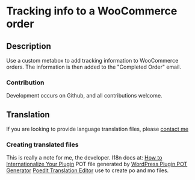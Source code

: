 # Tracking info to a WooCommerce order

## Description
Use a custom metabox to add tracking information to WooCommerce orders. The information is then added to the "Completed Order" email.

### Contribution
Development occurs on Github, and all contributions welcome.

## Translation
If you are looking to provide language translation files, please [contact me](https://www.damiencarbery.com/contact/)

### Creating translated files
This is really a note for me, the developer.
I18n docs at: [How to Internationalize Your Plugin](https://developer.wordpress.org/plugins/internationalization/how-to-internationalize-your-plugin/)
POT file generated by [WordPress Plugin POT Generator](https://qsandbox.com/tools/wp-plugin-pot-generator)
[Poedit Translation Editor](https://poedit.net/) use to create po and mo files.
